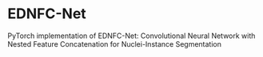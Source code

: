 # EDNFC-Net
PyTorch implementation of EDNFC-Net: Convolutional Neural Network with Nested Feature Concatenation for Nuclei-Instance Segmentation
